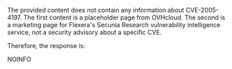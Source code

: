 The provided content does not contain any information about CVE-2005-4197. The first content is a placeholder page from OVHcloud. The second is a marketing page for Flexera's Secunia Research vulnerability intelligence service, not a security advisory about a specific CVE.

Therefore, the response is:

NOINFO